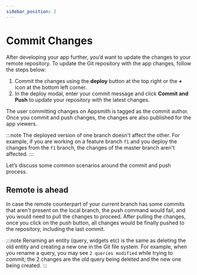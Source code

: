 ```yaml
---
sidebar_position: 2
---
```


# Commit Changes

After developing your app further, you’d want to update the changes to your remote repository. To update the Git repository with the app changes, follow the steps below:

1. Commit the changes using the **deploy** button at the top right or the **+** icon at the bottom left corner.
2. In the deploy modal, enter your commit message and click **Commit and Push** to update your repository with the latest changes. 

The user committing changes on Appsmith is tagged as the commit author. Once you commit and push changes, the changes are also published for the app viewers. 

:::note
The deployed version of one branch doesn't affect the other. For example, if you are working on a feature branch `f1` and you deploy the changes from the `f1` branch, the changes of the master branch aren't affected.
:::

Let’s discuss some common scenarios around the commit and push process.

## Remote is ahead

In case the remote counterpart of your current branch has some commits that aren't present on the local branch, the push command would fail, and you would need to pull the changes to proceed. After pulling the changes, once you click on the push button, all changes would be finally pushed to the repository, including the last commit.

:::note
Renaming an entity (query, widgets etc) is the same as deleting the old entity and creating a new one in the Git file system. For example, when you rename a query, you may see `2 queries modified` while trying to commit; the 2 changes are the old query being deleted and the new one being created.
:::